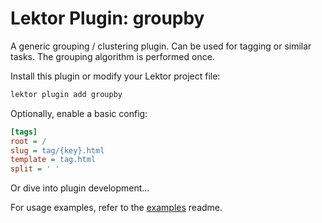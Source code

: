 # Lektor Plugin: groupby

A generic grouping / clustering plugin.
Can be used for tagging or similar tasks.
The grouping algorithm is performed once.

Install this plugin or modify your Lektor project file:

```sh
lektor plugin add groupby
```

Optionally, enable a basic config:

```ini
[tags]
root = /
slug = tag/{key}.html
template = tag.html
split = ' '
```

Or dive into plugin development...

For usage examples, refer to the [examples](https://github.com/relikd/lektor-groupby-plugin/tree/main/examples) readme.

